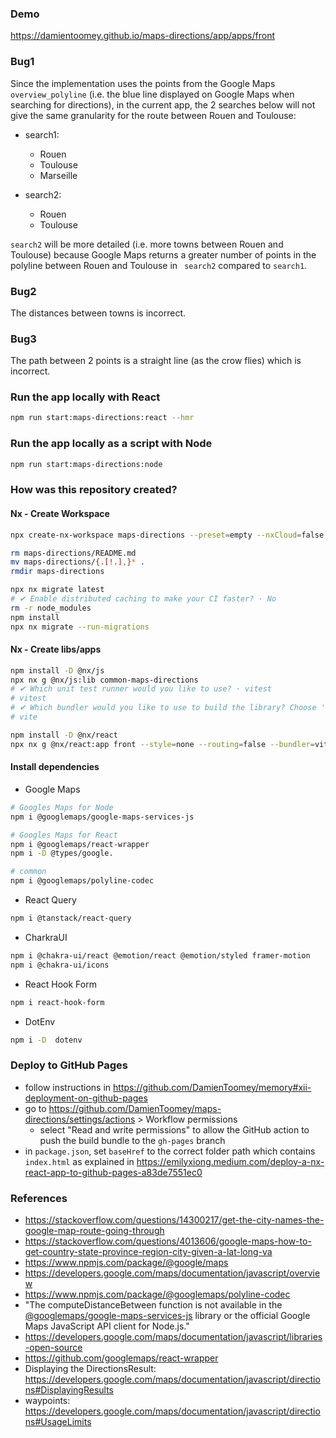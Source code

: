 ### Demo

https://damientoomey.github.io/maps-directions/app/apps/front

### Bug1

Since the implementation uses the points from the Google Maps `overview_polyline` (i.e. the blue line displayed on Google Maps when searching for directions), in the current app, the 2 searches below will not give the same granularity for the route between Rouen and Toulouse:

- search1:

  - Rouen
  - Toulouse
  - Marseille

- search2:
  - Rouen
  - Toulouse

`search2` will be more detailed (i.e. more towns between Rouen and Toulouse) because Google Maps returns a greater number of points in the polyline between Rouen and Toulouse in ` search2` compared to `search1`.

### Bug2

The distances between towns is incorrect.

### Bug3

The path between 2 points is a straight line (as the crow flies) which is incorrect.

### Run the app locally with React

```bash
npm run start:maps-directions:react --hmr
```

### Run the app locally as a script with Node

```bash
npm run start:maps-directions:node
```

### How was this repository created?

#### Nx - Create Workspace

```bash
npx create-nx-workspace maps-directions --preset=empty --nxCloud=false
```

```bash
rm maps-directions/README.md
mv maps-directions/{.[!.],}* .
rmdir maps-directions
```

```bash
npx nx migrate latest
# ✔ Enable distributed caching to make your CI faster? · No
rm -r node_modules
npm install
npx nx migrate --run-migrations
```

#### Nx - Create libs/apps

```bash
npm install -D @nx/js
npx nx g @nx/js:lib common-maps-directions
# ✔ Which unit test runner would you like to use? · vitest
# vitest
# ✔ Which bundler would you like to use to build the library? Choose 'none' to skip build setup. · vite
# vite
```

```bash
npm install -D @nx/react
npx nx g @nx/react:app front --style=none --routing=false --bundler=vite --e2eTestRunner=none
```

#### Install dependencies

- Google Maps

```bash
# Googles Maps for Node
npm i @googlemaps/google-maps-services-js

# Googles Maps for React
npm i @googlemaps/react-wrapper
npm i -D @types/google.

# common
npm i @googlemaps/polyline-codec
```

- React Query

```bash
npm i @tanstack/react-query
```

- CharkraUI

```bash
npm i @chakra-ui/react @emotion/react @emotion/styled framer-motion
npm i @chakra-ui/icons
```

- React Hook Form

```bash
npm i react-hook-form
```

- DotEnv

```bash
npm i -D  dotenv
```

### Deploy to GitHub Pages

- follow instructions in https://github.com/DamienToomey/memory#xii-deployment-on-github-pages
- go to https://github.com/DamienToomey/maps-directions/settings/actions > Workflow permissions
  - select "Read and write permissions" to allow the GitHub action to push the build bundle to the `gh-pages` branch
- in `package.json`, set `baseHref` to the correct folder path which contains `index.html` as explained in https://emilyxiong.medium.com/deploy-a-nx-react-app-to-github-pages-a83de7551ec0

### References

- https://stackoverflow.com/questions/14300217/get-the-city-names-the-google-map-route-going-through
- https://stackoverflow.com/questions/4013606/google-maps-how-to-get-country-state-province-region-city-given-a-lat-long-va
- https://www.npmjs.com/package/@google/maps
- https://developers.google.com/maps/documentation/javascript/overview
- https://www.npmjs.com/package/@googlemaps/polyline-codec
- "The computeDistanceBetween function is not available in the [@googlemaps/google-maps-services-js](https://developers.google.com/maps/documentation/javascript/reference/geometry#spherical.computeDistanceBetween) library or the official Google Maps JavaScript API client for Node.js."
- https://developers.google.com/maps/documentation/javascript/libraries-open-source
- https://github.com/googlemaps/react-wrapper
- Displaying the DirectionsResult: https://developers.google.com/maps/documentation/javascript/directions#DisplayingResults
- waypoints: https://developers.google.com/maps/documentation/javascript/directions#UsageLimits
